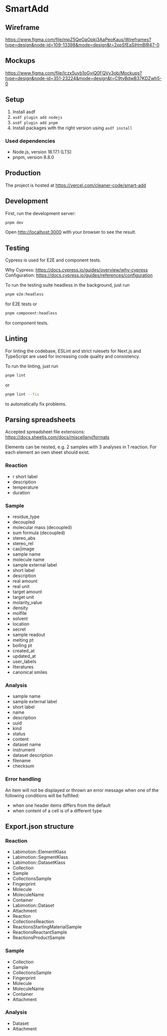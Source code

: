 # SmartAdd

## Wireframe

<https://www.figma.com/file/mpZ5QeOaOpkj3AaPeoKaus/Wireframes?type=design&node-id=109-13398&mode=design&t=2xpSfEaSiHmBlR47-0>

## Mockups

<https://www.figma.com/file/Iczx5uvb1oGyjQ0FQVv3ob/Mockups?type=design&node-id=351-23224&mode=design&t=C9tyBdwB37KDZwh5-0>

## Setup

1. Install asdf
2. `asdf plugin add nodejs`
3. `asdf plugin add pnpm`
4. Install packages with the right version using `asdf install`

### Used dependencies

- Node.js, version 18.17.1 (LTS)
- pnpm, version 8.8.0

## Production

The project is hosted at
<https://vercel.com/cleaner-code/smart-add>

## Development

First, run the development server:

```bash
pnpm dev
```

Open [http://localhost:3000](http://localhost:3000) with your browser to see the result.

## Testing

Cypress is used for E2E and component tests.

Why Cypress: <https://docs.cypress.io/guides/overview/why-cypress>
Configuration: <https://docs.cypress.io/guides/references/configuration>

To run the testing suite headless in the background, just run

```bash
pnpm e2e:headless
```

for E2E tests or

```bash
pnpm component:headless
```

for component tests.

## Linting

For linting the codebase, ESLint and strict rulesets for Next.js and TypeScript are used for increasing code quality and consistency.

To run the linting, just run

```bash
pnpm lint
```

or

```bash
pnpm lint --fix
```

to automatically fix problems.

## Parsing spreadsheets

Accepted spreadsheet file extensions: <https://docs.sheetjs.com/docs/miscellany/formats>

Elements can be nested, e.g. 2 samples with 3 analyses in 1 reaction. For each element an own sheet should exist.

### Reaction

- r short label
- description
- temperature
- duration

### Sample

- residue_type
- decoupled
- molecular mass (decoupled)
- sum formula (decoupled)
- stereo_abs
- stereo_rel
- cas|image
- sample name
- molecule name
- sample external label
- short label
- description
- real amount
- real unit
- target amount
- target unit
- molarity_value
- density
- molfile
- solvent
- location
- secret
- sample readout
- melting pt
- boiling pt
- created_at
- updated_at
- user_labels
- literatures
- canonical smiles

### Analysis

- sample name
- sample external label
- short label
- name
- description
- uuid
- kind
- status
- content
- dataset name
- instrument
- dataset description
- filename
- checksum

### Error handling

An item will not be displayed or thrown an error message when one of the following conditions will be fulfilled:

- when one header items differs from the default
- when content of a cell is of a different type

## Export.json structure

### Reaction

- Labimotion::ElementKlass
- Labimotion::SegmentKlass
- Labimotion::DatasetKlass
- Collection
- Sample
- CollectionsSample
- Fingerprint
- Molecule
- MoleculeName
- Container
- Labimotion::Dataset
- Attachment
- Reaction
- CollectionsReaction
- ReactionsStartingMaterialSample
- ReactionsReactantSample
- ReactionsProductSample

### Sample

- Collection
- Sample
- CollectionsSample
- Fingerprint
- Molecule
- MoleculeName
- Container
- Attachment

### Analysis

- Dataset
- Attachment
